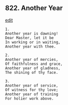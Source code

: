 
## 822.  Another Year
[edit](https://docs.google.com/document/d/1zku9VEM1z4wePVDr6HcaAvRO1xA1pWDc/edit?mode=html)



    1.
    Another year is dawning!
    Dear Master, let it be
    In working or in waiting,
    Another year with thee.

    2.
    Another year of mercies,
    Of faithfulness and grace,
    Another year of gladness,
    The shining of thy face.

    3.
    Another year of service,
    Of witness for thy love;
    Another year of training
    For holier work above.

